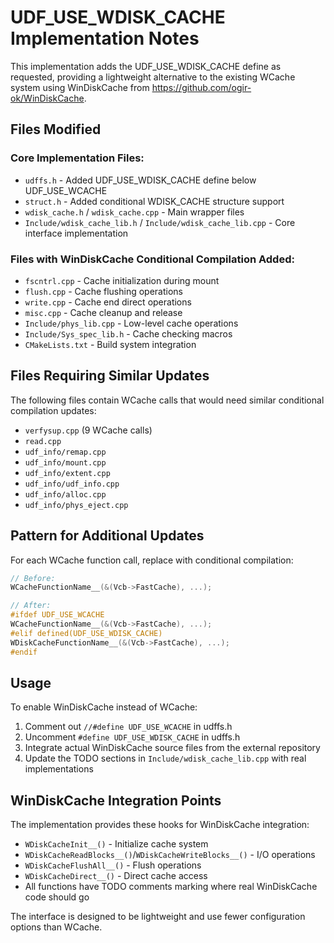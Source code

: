 UDF_USE_WDISK_CACHE Implementation Notes
=====================================

This implementation adds the UDF_USE_WDISK_CACHE define as requested, providing a lightweight 
alternative to the existing WCache system using WinDiskCache from https://github.com/ogir-ok/WinDiskCache.

## Files Modified

### Core Implementation Files:
- `udffs.h` - Added UDF_USE_WDISK_CACHE define below UDF_USE_WCACHE
- `struct.h` - Added conditional WDISK_CACHE structure support
- `wdisk_cache.h` / `wdisk_cache.cpp` - Main wrapper files
- `Include/wdisk_cache_lib.h` / `Include/wdisk_cache_lib.cpp` - Core interface implementation

### Files with WinDiskCache Conditional Compilation Added:
- `fscntrl.cpp` - Cache initialization during mount
- `flush.cpp` - Cache flushing operations  
- `write.cpp` - Cache end direct operations
- `misc.cpp` - Cache cleanup and release
- `Include/phys_lib.cpp` - Low-level cache operations
- `Include/Sys_spec_lib.h` - Cache checking macros
- `CMakeLists.txt` - Build system integration

## Files Requiring Similar Updates

The following files contain WCache calls that would need similar conditional compilation updates:
- `verfysup.cpp` (9 WCache calls)
- `read.cpp` 
- `udf_info/remap.cpp`
- `udf_info/mount.cpp`
- `udf_info/extent.cpp`
- `udf_info/udf_info.cpp`
- `udf_info/alloc.cpp`
- `udf_info/phys_eject.cpp`

## Pattern for Additional Updates

For each WCache function call, replace with conditional compilation:

```cpp
// Before:
WCacheFunctionName__(&(Vcb->FastCache), ...);

// After:
#ifdef UDF_USE_WCACHE
WCacheFunctionName__(&(Vcb->FastCache), ...);
#elif defined(UDF_USE_WDISK_CACHE)  
WDiskCacheFunctionName__(&(Vcb->FastCache), ...);
#endif
```

## Usage

To enable WinDiskCache instead of WCache:
1. Comment out `//#define UDF_USE_WCACHE` in udffs.h
2. Uncomment `#define UDF_USE_WDISK_CACHE` in udffs.h
3. Integrate actual WinDiskCache source files from the external repository
4. Update the TODO sections in `Include/wdisk_cache_lib.cpp` with real implementations

## WinDiskCache Integration Points

The implementation provides these hooks for WinDiskCache integration:
- `WDiskCacheInit__()` - Initialize cache system
- `WDiskCacheReadBlocks__()`/`WDiskCacheWriteBlocks__()` - I/O operations
- `WDiskCacheFlushAll__()` - Flush operations  
- `WDiskCacheDirect__()` - Direct cache access
- All functions have TODO comments marking where real WinDiskCache code should go

The interface is designed to be lightweight and use fewer configuration options than WCache.